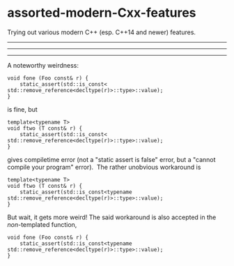 # assorted-modern-Cxx-features
Trying out various modern C++ (esp. C++14 and newer) features.

- - - -
- - - -
- - - -

A noteworthy weirdness:
```
void fone (Foo const& r) {
	static_assert(std::is_const<         std::remove_reference<decltype(r)>::type>::value);
}
```
is fine, but
```
template<typename T>
void ftwo (T const& r) {
	static_assert(std::is_const<         std::remove_reference<decltype(r)>::type>::value);
}
```
gives compiletime error (not a "static assert is false" error, but a "cannot compile your program" error).&nbsp;&nbsp;The rather unobvious workaround is
```
template<typename T>
void ftwo (T const& r) {
	static_assert(std::is_const<typename std::remove_reference<decltype(r)>::type>::value);
}
```
But wait, it gets more weird!  The said workaround is also accepted in the <i>non</i>-templated function,
```
void fone (Foo const& r) {
	static_assert(std::is_const<typename std::remove_reference<decltype(r)>::type>::value);
}
```
